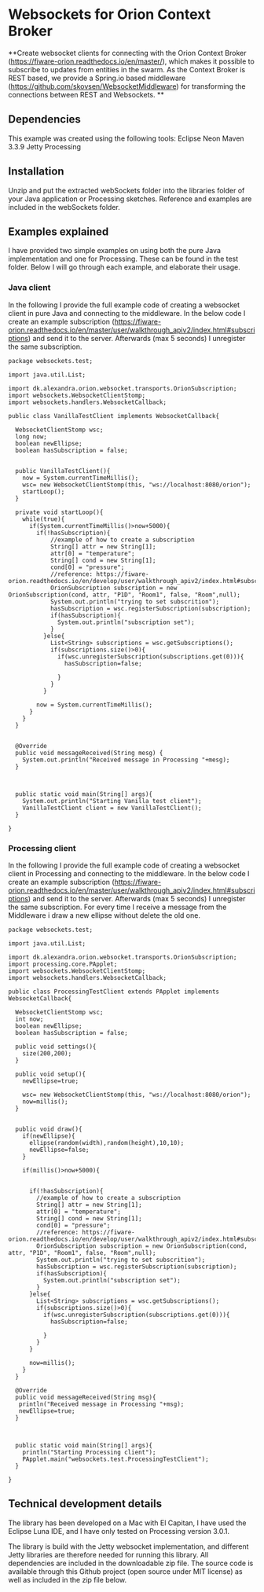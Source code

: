 # Websockets for Orion Context Broker

**Create websocket clients for connecting with the Orion Context Broker (https://fiware-orion.readthedocs.io/en/master/), which makes it possible to subscribe to updates from entities in the swarm.
As the Context Broker is REST based, we provide a Spring.io based middleware (https://github.com/skovsen/WebsocketMiddleware) for transforming the connections between REST and Websockets.
**

## Dependencies
This example was created using the following tools:
  Eclipse Neon
  Maven 3.3.9
  Jetty
  Processing

## Installation
Unzip and put the extracted webSockets folder into the libraries folder of your Java application or Processing
sketches. Reference and examples are included in the webSockets folder.

## Examples explained
I have provided two simple examples on using both the pure Java implementation and one for Processing. These can be
found in the test folder. Below I will go through each example, and elaborate their usage.

### Java client

In the following I provide the full example code of creating a websocket client in pure Java and connecting to the middleware.
In the below code I create an example subscription (https://fiware-orion.readthedocs.io/en/master/user/walkthrough_apiv2/index.html#subscriptions) and send it to the server. Afterwards (max 5 seconds) I unregister the same subscription.

```
package websockets.test;

import java.util.List;

import dk.alexandra.orion.websocket.transports.OrionSubscription;
import websockets.WebsocketClientStomp;
import websockets.handlers.WebsocketCallback;

public class VanillaTestClient implements WebsocketCallback{
  
  WebsocketClientStomp wsc;
  long now;
  boolean newEllipse;
  boolean hasSubscription = false;
  
  
  public VanillaTestClient(){
    now = System.currentTimeMillis();
    wsc= new WebsocketClientStomp(this, "ws://localhost:8080/orion");
    startLoop();
  }
  
  private void startLoop(){
    while(true){
      if(System.currentTimeMillis()>now+5000){
        if(!hasSubscription){
            //example of how to create a subscription
            String[] attr = new String[1];
            attr[0] = "temperature";
            String[] cond = new String[1];
            cond[0] = "pressure";
            //reference: https://fiware-orion.readthedocs.io/en/develop/user/walkthrough_apiv2/index.html#subscriptions
            OrionSubscription subscription = new OrionSubscription(cond, attr, "P1D", "Room1", false, "Room",null);
            System.out.println("trying to set subscrition");
            hasSubscription = wsc.registerSubscription(subscription);
            if(hasSubscription){
              System.out.println("subscription set");
            }  
          }else{
            List<String> subscriptions = wsc.getSubscriptions();
            if(subscriptions.size()>0){
              if(wsc.unregisterSubscription(subscriptions.get(0))){
                hasSubscription=false;
                
              }
            }
          }
        
        now = System.currentTimeMillis();
      }
    }
  }
  

  @Override
  public void messageReceived(String mesg) {
    System.out.println("Received message in Processing "+mesg);
  }
  
  
  
  public static void main(String[] args){
    System.out.println("Starting Vanilla test client");
    VanillaTestClient client = new VanillaTestClient();
  }

}

```

### Processing client

In the following I provide the full example code of creating a websocket client in Processing and connecting to the middleware.
In the below code I create an example subscription (https://fiware-orion.readthedocs.io/en/master/user/walkthrough_apiv2/index.html#subscriptions) and send it to the server. Afterwards (max 5 seconds) I unregister the same subscription. For every time I receive a message from the Middleware i draw a new ellipse without delete the old one.

```
package websockets.test;

import java.util.List;

import dk.alexandra.orion.websocket.transports.OrionSubscription;
import processing.core.PApplet;
import websockets.WebsocketClientStomp;
import websockets.handlers.WebsocketCallback;

public class ProcessingTestClient extends PApplet implements WebsocketCallback{
  
  WebsocketClientStomp wsc;
  int now;
  boolean newEllipse;
  boolean hasSubscription = false;
  
  public void settings(){
    size(200,200);
  }

  public void setup(){
    newEllipse=true;
    
    wsc= new WebsocketClientStomp(this, "ws://localhost:8080/orion");
    now=millis();
  }
  

  public void draw(){
    if(newEllipse){
      ellipse(random(width),random(height),10,10);
      newEllipse=false;
    }
      
    if(millis()>now+5000){

      
      if(!hasSubscription){
        //example of how to create a subscription
        String[] attr = new String[1];
        attr[0] = "temperature";
        String[] cond = new String[1];
        cond[0] = "pressure";
        //reference: https://fiware-orion.readthedocs.io/en/develop/user/walkthrough_apiv2/index.html#subscriptions
        OrionSubscription subscription = new OrionSubscription(cond, attr, "P1D", "Room1", false, "Room",null);
        System.out.println("trying to set subscrition");
        hasSubscription = wsc.registerSubscription(subscription);
        if(hasSubscription){
          System.out.println("subscription set");
        }  
      }else{
        List<String> subscriptions = wsc.getSubscriptions();
        if(subscriptions.size()>0){
          if(wsc.unregisterSubscription(subscriptions.get(0))){
            hasSubscription=false;
            
          }
        }
      }
      
      now=millis();
    }
  }

  @Override
  public void messageReceived(String msg){
   println("Received message in Processing "+msg);
   newEllipse=true;
  }
  
  
  
  public static void main(String[] args){
    println("Starting Processing client");
    PApplet.main("websockets.test.ProcessingTestClient");
  }

}

```

## Technical development details
The library has been developed on a Mac with El Capitan, I have used the Eclipse Luna IDE,
and I have only tested on Processing version 3.0.1.

The library is build with the Jetty websocket implementation, and different Jetty libraries
are therefore needed for running this library. All dependencies are included in the downloadable
zip file. The source code is available through this Github project (open source under MIT
license) as well as included in the zip file below.
